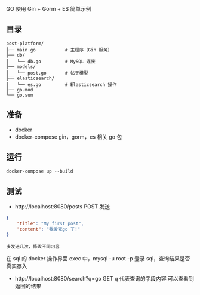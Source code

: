 GO 使用 Gin + Gorm + ES 简单示例

## 目录
``` text
post-platform/
├── main.go           # 主程序（Gin 服务）
├── db/
│   └── db.go         # MySQL 连接
├── models/
│   └── post.go       # 帖子模型
├── elasticsearch/
│   └── es.go         # Elasticsearch 操作
├── go.mod
└── go.sum
```

## 准备
- docker
- docker-compose
gin，gorm，es 相关 go 包

## 运行
`docker-compose up --build`

## 测试
 - http://localhost:8080/posts   POST
	发送
``` json
{
    "title": "My first post",
    "content": "我爱死go 了!"
}
```
	多发送几次，修改不同内容
在 sql 的 docker 操作界面 exec 中，mysql -u root -p  登录 sql，查询结果是否真实存入

- http://localhost:8080/search?q=go  GET
	q 代表查询的字段内容
	可以查看到返回的结果

